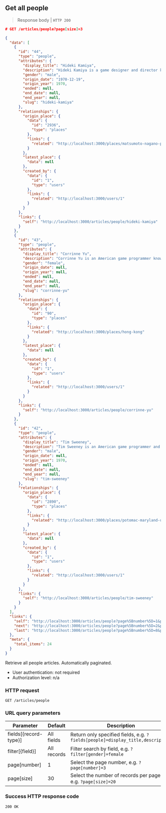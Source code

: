 ## Get all people

> Response body | `HTTP 200`

```JSON
# GET /articles/people?page[size]=3

{
  "data": [
    {
      "id": "44",
      "type": "people",
      "attributes": {
        "display_title": "Hideki Kamiya",
        "description": "Hideki Kamiya is a game designer and director known for his work with Capcom and as a co-founder of PlatinumGames.",
        "gender": "male",
        "origin_date": "1970-12-19",
        "origin_year": 1970,
        "ended": null,
        "end_date": null,
        "end_year": null,
        "slug": "hideki-kamiya"
      },
      "relationships": {
        "origin_place": {
          "data": {
            "id": "2936",
            "type": "places"
          },
          "links": {
            "related": "http://localhost:3000/places/matsumoto-nagano-prefecture-japan"
          }
        },
        "latest_place": {
          "data": null
        },
        "created_by": {
          "data": {
            "id": "1",
            "type": "users"
          },
          "links": {
            "related": "http://localhost:3000/users/1"
          }
        }
      },
      "links": {
        "self": "http://localhost:3000/articles/people/hideki-kamiya"
      }
    },
    {
      "id": "43",
      "type": "people",
      "attributes": {
        "display_title": "Corrinne Yu",
        "description": "Corrinne Yu is an American game programmer known for her work on the Halo series, with Sony development studio Naughty Dog, and with Amazon.",
        "gender": "female",
        "origin_date": null,
        "origin_year": null,
        "ended": null,
        "end_date": null,
        "end_year": null,
        "slug": "corrinne-yu"
      },
      "relationships": {
        "origin_place": {
          "data": {
            "id": "90",
            "type": "places"
          },
          "links": {
            "related": "http://localhost:3000/places/hong-kong"
          }
        },
        "latest_place": {
          "data": null
        },
        "created_by": {
          "data": {
            "id": "1",
            "type": "users"
          },
          "links": {
            "related": "http://localhost:3000/users/1"
          }
        }
      },
      "links": {
        "self": "http://localhost:3000/articles/people/corrinne-yu"
      }
    },
    {
      "id": "42",
      "type": "people",
      "attributes": {
        "display_title": "Tim Sweeney",
        "description": "Tim Sweeney is an American game programmer and the founder of Epic Games. He is best known for his work on the Unreal Engine.",
        "gender": "male",
        "origin_date": null,
        "origin_year": 1970,
        "ended": null,
        "end_date": null,
        "end_year": null,
        "slug": "tim-sweeney"
      },
      "relationships": {
        "origin_place": {
          "data": {
            "id": "2890",
            "type": "places"
          },
          "links": {
            "related": "http://localhost:3000/places/potomac-maryland-united-states"
          }
        },
        "latest_place": {
          "data": null
        },
        "created_by": {
          "data": {
            "id": "1",
            "type": "users"
          },
          "links": {
            "related": "http://localhost:3000/users/1"
          }
        }
      },
      "links": {
        "self": "http://localhost:3000/articles/people/tim-sweeney"
      }
    }
  ],
  "links": {
    "self": "http://localhost:3000/articles/people?page%5Bnumber%5D=1&page%5Bsize%5D=3",
    "next": "http://localhost:3000/articles/people?page%5Bnumber%5D=2&page%5Bsize%5D=3",
    "last": "http://localhost:3000/articles/people?page%5Bnumber%5D=8&page%5Bsize%5D=3"
  },
  "meta": {
    "total_items": 24
  }
}
```

Retrieve all people articles. Automatically paginated.

* User authentication: not required
* Authorization level: n/a

### HTTP request

`GET /articles/people`

### URL query parameters

Parameter | Default | Description
--------- | ------- | -----------
fields[{record-type}] | All fields | Return only specified fields, e.g. `?fields[people]=display_title,description`
filter[{field}] | All records | Filter search by field, e.g. `?filter[gender]=female`
page[number] | 1 | Select the page number, e.g. `?page[number]=3`
page[size] | 30 | Select the number of records per page, e.g. `?page[size]=20`

### Success HTTP response code

`200 OK`
